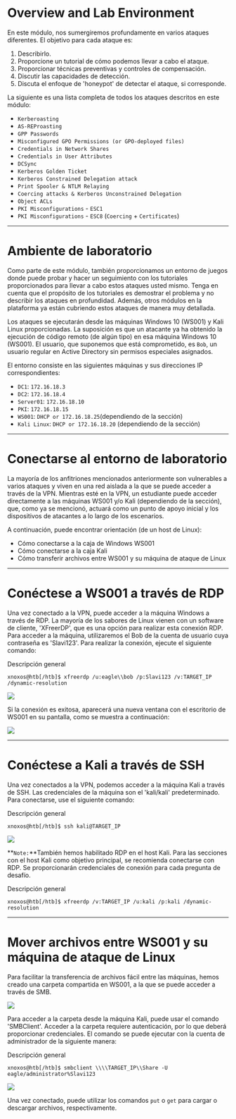 # Overview and Lab Environment

En este módulo, nos sumergiremos profundamente en varios ataques diferentes. El objetivo para cada ataque es:

1. Describirlo.
2. Proporcione un tutorial de cómo podemos llevar a cabo el ataque.
3. Proporcionar técnicas preventivas y controles de compensación.
4. Discutir las capacidades de detección.
5. Discuta el enfoque de 'honeypot' de detectar el ataque, si corresponde.

La siguiente es una lista completa de todos los ataques descritos en este módulo:

- `Kerberoasting`
- `AS-REProasting`
- `GPP Passwords`
- `Misconfigured GPO Permissions (or GPO-deployed files)`
- `Credentials in Network Shares`
- `Credentials in User Attributes`
- `DCSync`
- `Kerberos Golden Ticket`
- `Kerberos Constrained Delegation attack`
- `Print Spooler & NTLM Relaying`
- `Coercing attacks & Kerberos Unconstrained Delegation`
- `Object ACLs`
- `PKI Misconfigurations` - `ESC1`
- `PKI Misconfigurations` - `ESC8` (`Coercing` + `Certificates`)

---

# **Ambiente de laboratorio**

Como parte de este módulo, también proporcionamos un entorno de juegos donde puede probar y hacer un seguimiento con los tutoriales proporcionados para llevar a cabo estos ataques usted mismo. Tenga en cuenta que el propósito de los tutoriales es demostrar el problema y no describir los ataques en profundidad. Además, otros módulos en la plataforma ya están cubriendo estos ataques de manera muy detallada.

Los ataques se ejecutarán desde las máquinas Windows 10 (WS001) y Kali Linux proporcionadas. La suposición es que un atacante ya ha obtenido la ejecución de código remoto (de algún tipo) en esa máquina Windows 10 (WS001). El usuario, que suponemos que está comprometido, es `Bob`, un usuario regular en Active Directory sin permisos especiales asignados.

El entorno consiste en las siguientes máquinas y sus direcciones IP correspondientes:

- `DC1`: `172.16.18.3`
- `DC2`: `172.16.18.4`
- `Server01`: `172.16.18.10`
- `PKI`: `172.16.18.15`
- `WS001`: `DHCP or 172.16.18.25`(dependiendo de la sección)
- `Kali Linux`: `DHCP or 172.16.18.20` (dependiendo de la sección)

---

# **Conectarse al entorno de laboratorio**

La mayoría de los anfitriones mencionados anteriormente son vulnerables a varios ataques y viven en una red aislada a la que se puede acceder a través de la VPN. Mientras esté en la VPN, un estudiante puede acceder directamente a las máquinas WS001 y/o Kali (dependiendo de la sección), que, como ya se mencionó, actuará como un punto de apoyo inicial y los dispositivos de atacantes a lo largo de los escenarios.

A continuación, puede encontrar orientación (de un host de Linux):

- Cómo conectarse a la caja de Windows WS001
- Cómo conectarse a la caja Kali
- Cómo transferir archivos entre WS001 y su máquina de ataque de Linux

---

# **Conéctese a WS001 a través de RDP**

Una vez conectado a la VPN, puede acceder a la máquina Windows a través de RDP. La mayoría de los sabores de Linux vienen con un software de cliente, 'XFreerDP', que es una opción para realizar esta conexión RDP. Para acceder a la máquina, utilizaremos el Bob de la cuenta de usuario cuya contraseña es 'Slavi123'. Para realizar la conexión, ejecute el siguiente comando:

Descripción general

```
xnoxos@htb[/htb]$ xfreerdp /u:eagle\\bob /p:Slavi123 /v:TARGET_IP /dynamic-resolution
```

![](https://academy.hackthebox.com/storage/modules/176/Lab/RDPWindows.png)

Si la conexión es exitosa, aparecerá una nueva ventana con el escritorio de WS001 en su pantalla, como se muestra a continuación:

![](https://academy.hackthebox.com/storage/modules/176/Lab/RDPWindows2.png)

---

# **Conéctese a Kali a través de SSH**

Una vez conectados a la VPN, podemos acceder a la máquina Kali a través de SSH. Las credenciales de la máquina son el 'kali/kali' predeterminado. Para conectarse, use el siguiente comando:

Descripción general

```
xnoxos@htb[/htb]$ ssh kali@TARGET_IP
```

![](https://academy.hackthebox.com/storage/modules/176/Lab/SSHKali.png)

**`Note:`**También hemos habilitado RDP en el host Kali. Para las secciones con el host Kali como objetivo principal, se recomienda conectarse con RDP. Se proporcionarán credenciales de conexión para cada pregunta de desafío.

Descripción general

```
xnoxos@htb[/htb]$ xfreerdp /v:TARGET_IP /u:kali /p:kali /dynamic-resolution
```

---

# **Mover archivos entre WS001 y su máquina de ataque de Linux**

Para facilitar la transferencia de archivos fácil entre las máquinas, hemos creado una carpeta compartida en WS001, a la que se puede acceder a través de SMB.

![](https://academy.hackthebox.com/storage/modules/176/Lab/share1.png)

Para acceder a la carpeta desde la máquina Kali, puede usar el comando 'SMBClient'. Acceder a la carpeta requiere autenticación, por lo que deberá proporcionar credenciales. El comando se puede ejecutar con la cuenta de administrador de la siguiente manera:

Descripción general

```
xnoxos@htb[/htb]$ smbclient \\\\TARGET_IP\\Share -U eagle/administrator%Slavi123
```

![](https://academy.hackthebox.com/storage/modules/176/Lab/share2.png)

Una vez conectado, puede utilizar los comandos `put` o `get` para cargar o descargar archivos, respectivamente.